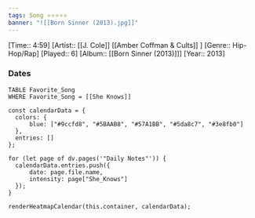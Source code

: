 ```yaml
---
tags: Song ⭐⭐⭐⭐⭐ 
banner: "![[Born Sinner (2013).jpg]]"
---
```

[Time:: 4:59]
[Artist:: [[J. Cole]] [[Amber Coffman & Cults]] ]
[Genre:: Hip-Hop/Rap]
[Played:: 6]
[Album:: [[Born Sinner (2013)]]]
[Year:: 2013]
### Dates
````dataview
TABLE Favorite_Song
WHERE Favorite_Song = [[She Knows]]
````

  ```dataviewjs
const calendarData = { 
	colors: { 
		blue: ["#9ccfd8", "#5BAAB8", "#57A1BB", "#5da8c7", "#3e8fb0"] 
	}, 
	entries: [] 
}; 

for (let page of dv.pages('"Daily Notes"')) { 
	calendarData.entries.push({ 
		date: page.file.name, 
		intensity: page["She_Knows"]
	}); 
} 

renderHeatmapCalendar(this.container, calendarData);
```
